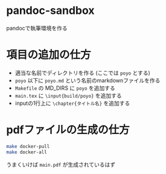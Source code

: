 # pandoc-sandbox
pandocで執筆環境を作る

# 項目の追加の仕方
- 適当な名前でディレクトリを作る (ここでは `poyo` とする)
- `poyo` 以下に `poyo.md` という名前のmarkdownファイルを作る
- `Makefile` の MD_DIRS に `poyo` を追加する
- `main.tex` に `\input{build/poyo}` を追加する
- inputの1行上に `\chapter{タイトル名}` を追加する

# pdfファイルの生成の仕方
```bash
make docker-pull
make docker-all
```

うまくいけば `main.pdf` が生成されているはず
